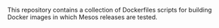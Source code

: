This repository contains a collection of Dockerfiles scripts for building Docker images in which Mesos releases are tested.

